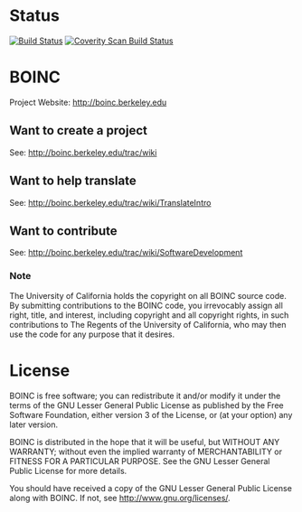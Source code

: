 # Status

[![Build Status](https://travis-ci.org/BOINC/boinc.svg?branch=master)](https://travis-ci.org/BOINC/boinc) [![Coverity Scan Build Status](https://scan.coverity.com/projects/4226/badge.svg)](https://scan.coverity.com/projects/boinc-boinc)

# BOINC

Project Website: http://boinc.berkeley.edu

## Want to create a project
See: http://boinc.berkeley.edu/trac/wiki

## Want to help translate
See: http://boinc.berkeley.edu/trac/wiki/TranslateIntro

## Want to contribute
See: http://boinc.berkeley.edu/trac/wiki/SoftwareDevelopment

### Note

The University of California holds the copyright on all BOINC source code. By 
submitting contributions to the BOINC code, you irrevocably assign all right, 
title, and interest, including copyright and all copyright rights, in such 
contributions to The Regents of the University of California, who may then 
use the code for any purpose that it desires. 

# License
BOINC is free software; you can redistribute it and/or modify it
under the terms of the GNU Lesser General Public License
as published by the Free Software Foundation,
either version 3 of the License, or (at your option) any later version.

BOINC is distributed in the hope that it will be useful,
but WITHOUT ANY WARRANTY; without even the implied warranty of
MERCHANTABILITY or FITNESS FOR A PARTICULAR PURPOSE.
See the GNU Lesser General Public License for more details.

You should have received a copy of the GNU Lesser General Public License
along with BOINC.  If not, see <http://www.gnu.org/licenses/>.
